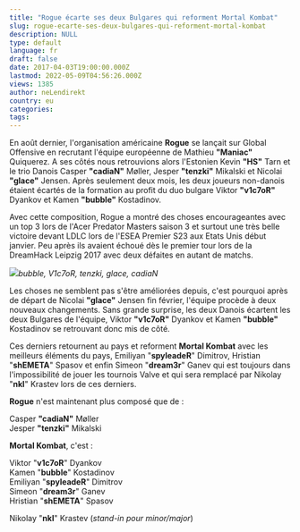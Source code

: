 ```yaml
---
title: "Rogue écarte ses deux Bulgares qui reforment Mortal Kombat"
slug: rogue-ecarte-ses-deux-bulgares-qui-reforment-mortal-kombat
description: NULL
type: default
language: fr
draft: false
date: 2017-04-03T19:00:00.000Z
lastmod: 2022-05-09T04:56:26.000Z
views: 1385
author: neLendirekt
country: eu
categories:
tags:
---
```

En août dernier, l'organisation américaine **Rogue** se lançait sur Global Offensive en recrutant l'équipe européenne de Mathieu **"Maniac"** Quiquerez. A ses côtés nous retrouvions alors l'Estonien Kevin **"HS"** Tarn et le trio Danois Casper **"cadiaN"** Møller, Jesper **"tenzki"** Mikalski et Nicolai **"glace"** Jensen. Après seulement deux mois, les deux joueurs non-danois étaient écartés de la formation au profit du duo bulgare Viktor **"v1c7oR"** Dyankov et Kamen **"bubble"** Kostadinov.

Avec cette composition, Rogue a montré des choses encourageantes avec un top 3 lors de l'Acer Predator Masters saison 3 et surtout une très belle victoire devant LDLC lors de l'ESEA Premier S23 aux Etats Unis début janvier. Peu après ils avaient échoué dès le premier tour lors de la DreamHack Leipzig 2017 avec deux défaites en autant de matchs.

![](/storage/images/58e2875132e12_rogue-at-dreamhack-leipzig-2017jpg.jpg)_bubble, V1c7oR, tenzki, glace, cadiaN_

Les choses ne semblent pas s'être améliorées depuis, c'est pourquoi après de départ de Nicolai **"glace"** Jensen fin février, l'équipe procède à deux nouveaux changements. Sans grande surprise, les deux Danois écartent les deux Bulgares de l'équipe, Viktor **"v1c7oR"** Dyankov et Kamen **"bubble"** Kostadinov se retrouvant donc mis de côté.

Ces derniers retournent au pays et reforment **Mortal Kombat** avec les meilleurs éléments du pays, Emiliyan "**spyleadeR**" Dimitrov, Hristian "**shEMETA**" Spasov et enfin Simeon "**dream3r**" Ganev qui est toujours dans l'impossibilité de jouer les tournois Valve et qui sera remplacé par Nikolay "**nkl**" Krastev lors de ces derniers.

**Rogue** n'est maintenant plus composé que de : 

Casper **"cadiaN"** Møller  
Jesper **"tenzki"** Mikalski

**Mortal Kombat**, c'est :

Viktor "**v1c7oR**" Dyankov  
Kamen "**bubble**" Kostadinov  
Emiliyan "**spyleadeR**" Dimitrov  
Simeon "**dream3r**" Ganev  
Hristian "**shEMETA**" Spasov 

Nikolay "**nkl**" Krastev (_stand-in pour minor/major_)
